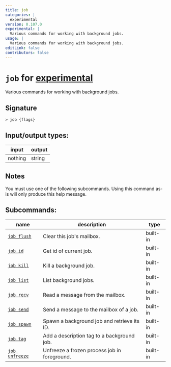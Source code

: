```yaml
---
title: job
categories: |
  experimental
version: 0.107.0
experimental: |
  Various commands for working with background jobs.
usage: |
  Various commands for working with background jobs.
editLink: false
contributors: false
---
```

<!-- This file is automatically generated. Please edit the command in https://github.com/nushell/nushell instead. -->

# `job` for [experimental](/commands/categories/experimental.md)

<div class='command-title'>Various commands for working with background jobs.</div>

## Signature

```> job {flags} ```


## Input/output types:

| input   | output |
| ------- | ------ |
| nothing | string |
## Notes
You must use one of the following subcommands. Using this command as-is will only produce this help message.

## Subcommands:

| name                                             | description                                  | type     |
| ------------------------------------------------ | -------------------------------------------- | -------- |
| [`job flush`](/commands/docs/job_flush.md)       | Clear this job's mailbox.                    | built-in |
| [`job id`](/commands/docs/job_id.md)             | Get id of current job.                       | built-in |
| [`job kill`](/commands/docs/job_kill.md)         | Kill a background job.                       | built-in |
| [`job list`](/commands/docs/job_list.md)         | List background jobs.                        | built-in |
| [`job recv`](/commands/docs/job_recv.md)         | Read a message from the mailbox.             | built-in |
| [`job send`](/commands/docs/job_send.md)         | Send a message to the mailbox of a job.      | built-in |
| [`job spawn`](/commands/docs/job_spawn.md)       | Spawn a background job and retrieve its ID.  | built-in |
| [`job tag`](/commands/docs/job_tag.md)           | Add a description tag to a background job.   | built-in |
| [`job unfreeze`](/commands/docs/job_unfreeze.md) | Unfreeze a frozen process job in foreground. | built-in |